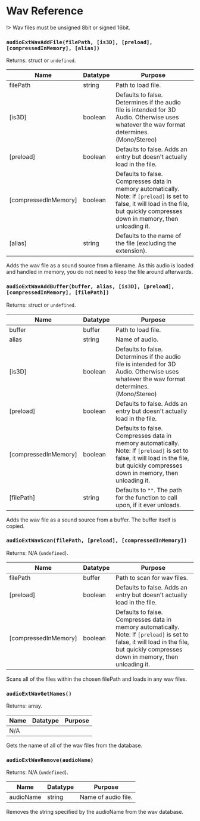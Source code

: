 # Wav Reference

!> Wav files must be unsigned 8bit or signed 16bit.

### `audioExtWavAddFile(filePath, [is3D], [preload], [compressedInMemory], [alias])`

Returns: struct or `undefined`.

|Name|Datatype|Purpose|
|---|---|---|
|filePath|string|Path to load file.|
|[is3D]|boolean|Defaults to false. Determines if the audio file is intended for 3D Audio. Otherwise uses whatever the wav format determines. (Mono/Stereo)|
|[preload]|boolean|Defaults to false. Adds an entry but doesn't actually load in the file.|
|[compressedInMemory]|boolean|Defaults to false. Compresses data in memory automatically. Note: If `[preload]` is set to false, it will load in the file, but quickly compresses down in memory, then unloading it.|
|[alias]|string|Defaults to the name of the file (excluding the extension).|

Adds the wav file as a sound source from a filename. As this audio is loaded and handled in memory, you do not need to keep the file around afterwards.
  
### `audioExtWavAddBuffer(buffer, alias, [is3D], [preload], [compressedInMemory], [filePath])`

Returns: struct or `undefined`.

|Name|Datatype|Purpose|
|---|---|---|
|buffer|buffer|Path to load file.|
|alias|string|Name of audio.|
|[is3D]|boolean|Defaults to false. Determines if the audio file is intended for 3D Audio. Otherwise uses whatever the wav format determines. (Mono/Stereo)|
|[preload]|boolean|Defaults to false. Adds an entry but doesn't actually load in the file.|
|[compressedInMemory]|boolean|Defaults to false. Compresses data in memory automatically. Note: If `[preload]` is set to false, it will load in the file, but quickly compresses down in memory, then unloading it.|
|[filePath]|string|Defaults to `""`. The path for the function to call upon, if it ever unloads.|

Adds the wav file as a sound source from a buffer. The buffer itself is copied. 

### `audioExtWavScan(filePath, [preload], [compressedInMemory])`

Returns: N/A (`undefined`).

|Name|Datatype|Purpose|
|---|---|---|
|filePath|buffer|Path to scan for wav files.|
|[preload]|boolean|Defaults to false. Adds an entry but doesn't actually load in the file.|
|[compressedInMemory]|boolean|Defaults to false. Compresses data in memory automatically. Note: If `[preload]` is set to false, it will load in the file, but quickly compresses down in memory, then unloading it.|

Scans all of the files within the chosen filePath and loads in any wav files.

### `audioExtWavGetNames()`

Returns: array.

|Name|Datatype|Purpose|
|---|---|---|
|N/A|||

Gets the name of all of the wav files from the database.

### `audioExtWavRemove(audioName)`

Returns: N/A (`undefined`).

|Name|Datatype|Purpose|
|---|---|---|
|audioName|string|Name of audio file.|

Removes the string specified by the audioName from the wav database.
